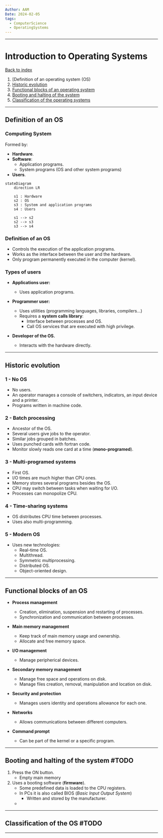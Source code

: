 ```yaml
---
Author: AAM
Date: 2024-02-05
tags:
  - ComputerScience
  - OperatingSystems
---
```

---
# Introduction to Operating Systems

[Back to index](../OS.md)

1. [Definition of an operating system (OS)
2. [Historic evolution](#historic-evolution)
3. [Functional blocks of an operating system](#functional-blocks-of-an-os)
4. [Booting and halting of the system](#booting-and-halting-of-the-system)
5. [Classification of the operating systems](#Classification-of-the-os)

---

## Definition of an OS

### Computing System

Formed by:
- **Hardware**.
- **Software**:
	- Application programs.
	- System programs (OS and other system programs)
- **Users**.

```mermaid
stateDiagram
	direction LR

	s1 : Hardware
	s2 : OS
	s3 : System and application programs
	s4 : Users
	
	s1 --> s2
	s2 --> s3
	s3 --> s4
```

### Definition of an OS

- Controls the execution of the application programs.
- Works as the interface between the user and the hardware.
- Only program permanently executed in the computer (kernel).

### Types of users

- **Applications user:**
	- Uses application programs.

- **Programmer user:**
	- Uses utilities (programming languages, libraries, compilers...)
	- Requires a **system calls library**:
		- Interface between processes and OS.
		- Call OS services that are executed with high privilege.

- **Developer of the OS.**
	- Interacts with the hardware directly.

---
## Historic evolution

### 1 - No OS
- No users.
- An operator manages a console of switchers, indicators, an input device and a printer.
- Programs written in machine code.

### 2 - Batch processing
- Ancestor of the OS.
- Several users give jobs to the operator.
- Similar jobs grouped in batches.
- Uses punched cards with fortran code.
- Monitor slowly reads one card at a time (**mono-programed**).

### 3 - Multi-programed systems
- First OS.
- I/O times are much higher than CPU ones.
- Memory stores several programs besides the OS.
- CPU may switch between tasks when waiting for I/O.
- Processes can monopolize CPU.

### 4 - Time-sharing systems
- OS distributes CPU time between processes.
- Uses also multi-programming.

### 5 - Modern OS
- Uses new technologies:
	- Real-time OS.
	- Multithread.
	- Symmetric multiprocessing.
	- Distributed OS.
	- Object-oriented design.

---
## Functional blocks of an OS

- **Process management**
	- Creation, elimination, suspension and restarting of processes.
	- Synchronization and communication between processes.

- **Main memory management**
	- Keep track of main memory usage and ownership.
	- Allocate and free memory space.

- **I/O management**
	- Manage peripherical devices.

- **Secondary memory management**
	- Manage free space and operations on disk.
	- Manage files creation, removal, manipulation and location on disk.

- **Security and protection**
	- Manages users identity and operations allowance for each one.

- **Networks**
	- Allows communications between different computers.

- **Command prompt**
	- Can be part of the kernel or a specific program.

---
## Booting and halting of the system #TODO

1. Press the ON button.
	- Empty main memory 
2. Uses a booting software (**firmware**).
	- Some predefined data is loaded to the CPU registers.
	- In PCs it is also called BIOS (*Basic Input Output System*)
		- Written and stored by the manufacturer.
	- 
---
## Classification of the OS #TODO


---
